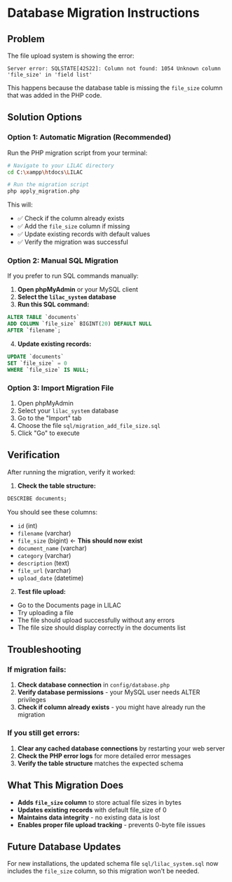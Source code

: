 # Database Migration Instructions

## Problem
The file upload system is showing the error:
```
Server error: SQLSTATE[42S22]: Column not found: 1054 Unknown column 'file_size' in 'field list'
```

This happens because the database table is missing the `file_size` column that was added in the PHP code.

## Solution Options

### Option 1: Automatic Migration (Recommended)
Run the PHP migration script from your terminal:

```bash
# Navigate to your LILAC directory
cd C:\xampp\htdocs\LILAC

# Run the migration script
php apply_migration.php
```

This will:
- ✅ Check if the column already exists
- ✅ Add the `file_size` column if missing
- ✅ Update existing records with default values
- ✅ Verify the migration was successful

### Option 2: Manual SQL Migration
If you prefer to run SQL commands manually:

1. **Open phpMyAdmin** or your MySQL client
2. **Select the `lilac_system` database**
3. **Run this SQL command:**

```sql
ALTER TABLE `documents` 
ADD COLUMN `file_size` BIGINT(20) DEFAULT NULL 
AFTER `filename`;
```

4. **Update existing records:**

```sql
UPDATE `documents` 
SET `file_size` = 0 
WHERE `file_size` IS NULL;
```

### Option 3: Import Migration File
1. Open phpMyAdmin
2. Select your `lilac_system` database
3. Go to the "Import" tab
4. Choose the file `sql/migration_add_file_size.sql`
5. Click "Go" to execute

## Verification

After running the migration, verify it worked:

1. **Check the table structure:**
```sql
DESCRIBE documents;
```

You should see these columns:
- `id` (int)
- `filename` (varchar)
- `file_size` (bigint) ← **This should now exist**
- `document_name` (varchar)
- `category` (varchar)
- `description` (text)
- `file_url` (varchar)
- `upload_date` (datetime)

2. **Test file upload:**
- Go to the Documents page in LILAC
- Try uploading a file
- The file should upload successfully without any errors
- The file size should display correctly in the documents list

## Troubleshooting

### If migration fails:
1. **Check database connection** in `config/database.php`
2. **Verify database permissions** - your MySQL user needs ALTER privileges
3. **Check if column already exists** - you might have already run the migration

### If you still get errors:
1. **Clear any cached database connections** by restarting your web server
2. **Check the PHP error logs** for more detailed error messages
3. **Verify the table structure** matches the expected schema

## What This Migration Does

- **Adds `file_size` column** to store actual file sizes in bytes
- **Updates existing records** with default file_size of 0
- **Maintains data integrity** - no existing data is lost
- **Enables proper file upload tracking** - prevents 0-byte file issues

## Future Database Updates

For new installations, the updated schema file `sql/lilac_system.sql` now includes the `file_size` column, so this migration won't be needed. 